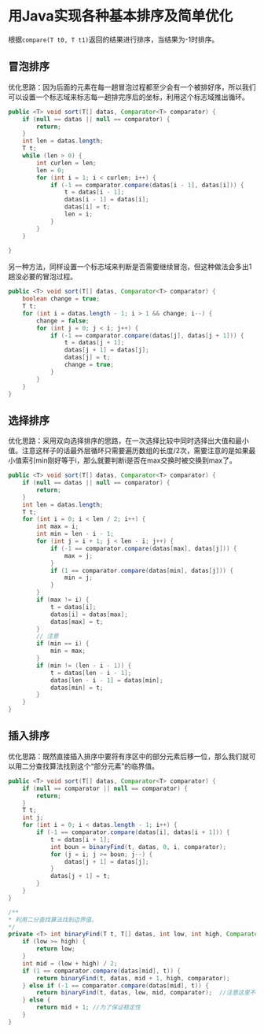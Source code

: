 # 用Java实现各种基本排序及简单优化
根据`compare(T t0, T t1)`返回的结果进行排序，当结果为-1时排序。

## 冒泡排序
优化思路：因为后面的元素在每一趟冒泡过程都至少会有一个被排好序，所以我们可以设置一个标志域来标志每一趟排完序后的坐标，利用这个标志域推出循环。
```java
public <T> void sort(T[] datas, Comparator<T> comparator) {
	if (null == datas || null == comparator) {
		return;
	}
	int len = datas.length;
	T t;
	while (len > 0) {
		int curlen = len;
		len = 0;
		for (int i = 1; i < curlen; i++) {
			if (-1 == comparator.compare(datas[i - 1], datas[i])) {
				t = datas[i - 1];
				datas[i - 1] = datas[i];
				datas[i] = t;
				len = i;
			}
		}
	}
	
}
```
另一种方法，同样设置一个标志域来判断是否需要继续冒泡，但这种做法会多出1趟没必要的冒泡过程。
```java
public <T> void sort(T[] datas, Comparator<T> comparator) {
	boolean change = true;
	T t;
	for (int i = datas.length - 1; i > 1 && change; i--) {
		change = false;
		for (int j = 0; j < i; j++) {
			if (-1 == comparator.compare(datas[j], datas[j + 1])) {
				t = datas[j + 1];
				datas[j + 1] = datas[j];
				datas[j] = t;
				change = true;
			}
		}
	}
}
```

## 选择排序
优化思路：采用双向选择排序的思路，在一次选择比较中同时选择出大值和最小值。注意这样子的话最外层循环只需要遍历数组的长度/2次，需要注意的是如果最小值索引min刚好等于i，那么就要判断i是否在max交换时被交换到max了。
```java
public <T> void sort(T[] datas, Comparator<T> comparator) {
	if (null == datas || null == comparator) {
		return;
	}
	int len = datas.length;
	T t;
	for (int i = 0; i < len / 2; i++) {
		int max = i;
		int min = len - i - 1;
		for (int j = i + 1; j < len - i; j++) {
			if (-1 == comparator.compare(datas[max], datas[j])) {
				max = j;
			}
			if (1 == comparator.compare(datas[min], datas[j])) {
				min = j;
			}
		}
		if (max != i) {
			t = datas[i];
			datas[i] = datas[max];
			datas[max] = t;
		}
		// 注意
		if (min == i) {
			min = max;
		}
		if (min != (len - i - 1)) {
			t = datas[len - i - 1];
			datas[len - i - 1] = datas[min];
			datas[min] = t;
		}
	}
}
```

## 插入排序
优化思路：既然直接插入排序中要将有序区中的部分元素后移一位，那么我们就可以用二分查找算法找到这个“部分元素”的临界值。
```java
public <T> void sort(T[] datas, Comparator<T> comparator) {
	if (null == comparator || null == comparator) {
		return;
	}
	T t;
	int j;
	for (int i = 0; i < datas.length - 1; i++) {
		if (-1 == comparator.compare(datas[i], datas[i + 1])) {
			t = datas[i + 1];
			int boun = binaryFind(t, datas, 0, i, comparator);
			for (j = i; j >= boun; j--) {
				datas[j + 1] = datas[j];
			}
			datas[j + 1] = t;
		}
	}
}

/**
* 利用二分查找算法找到边界值。
*/
private <T> int binaryFind(T t, T[] datas, int low, int high, Comparator<T> comparator) {
	if (low >= high) {
		return low;
	}
	int mid = (low + high) / 2;
	if (1 == comparator.compare(datas[mid], t)) {
		return binaryFind(t, datas, mid + 1, high, comparator);
	} else if (-1 == comparator.compare(datas[mid], t)) {
		return binaryFind(t, datas, low, mid, comparator);	//注意这里不用-1
	} else {
		return mid + 1;	//为了保证稳定性
	}
}
```